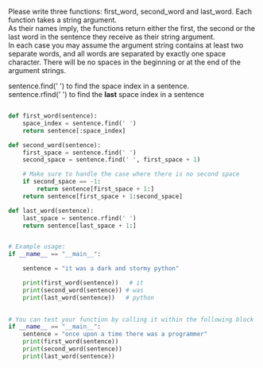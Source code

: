 Please write three functions: first_word, second_word and last_word. Each function takes a string argument.  
As their names imply, the functions return either the first, the second or the last word in the sentence they receive as their string argument.  
In each case you may assume the argument string contains at least two separate words, and all words are separated by exactly one space character. There will be no spaces in the beginning or at the end of the argument strings.

sentence.find(' ') to find the space index in a sentence.  
sentence.rfind(' ') to find the **last** space index in a sentence

```python

def first_word(sentence):
    space_index = sentence.find(' ')
    return sentence[:space_index]

def second_word(sentence):
    first_space = sentence.find(' ')
    second_space = sentence.find(' ', first_space + 1)

    # Make sure to handle the case where there is no second space
    if second_space == -1:
        return sentence[first_space + 1:]
    return sentence[first_space + 1:second_space]

def last_word(sentence):
    last_space = sentence.rfind(' ')
    return sentence[last_space + 1:]


# Example usage:
if __name__ == "__main__":

    sentence = "it was a dark and stormy python"

    print(first_word(sentence))   # it
    print(second_word(sentence)) # was
    print(last_word(sentence))   # python

    
# You can test your function by calling it within the following block
if __name__ == "__main__":
    sentence = "once upon a time there was a programmer"
    print(first_word(sentence))
    print(second_word(sentence))
    print(last_word(sentence))
```
